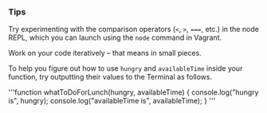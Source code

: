 ### Tips

Try experimenting with the comparison operators (`<`, `>`, `===`, etc.) in the node REPL, which you can launch using the `node` command in Vagrant.

Work on your code iteratively – that means in small pieces. 

To help you figure out how to use `hungry` and `availableTime` inside your function, try outputting their values to the Terminal as follows.

'''function whatToDoForLunch(hungry, availableTime) {
  console.log("hungry is", hungry);
  console.log("availableTime is", availableTime);
}
'''